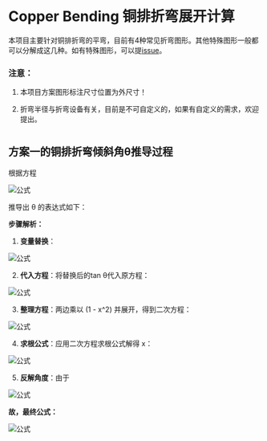 # Copper Bending 铜排折弯展开计算
本项目主要针对铜排折弯的平弯，目前有4种常见折弯图形。其他特殊图形一般都可以分解成这几种。如有特殊图形，可以提[issue](https://github.com/ipan233/CopperBending/issues)。
### 注意：
1. 本项目方案图形标注尺寸位置为外尺寸！

2. 折弯半径与折弯设备有关，目前是不可自定义的，如果有自定义的需求，欢迎提出。

#   

## 方案一的铜排折弯倾斜角θ推导过程

根据方程 

![公式](https://latex.codecogs.com/png.image?\dpi{130}h%20-%20T%20=%20\left(L%20-%20L1%20-%20L2%20+%202KT\tan\frac{\theta}{2}\right)\tan\theta)

推导出 θ 的表达式如下：

**步骤解析：**

1. **变量替换**：

![公式](https://latex.codecogs.com/png.image?\dpi{130}x%20=%20\tan\frac{\theta}{2},%20%5Cquad%20\tan\theta%20=%20\frac{2x}{1%20-%20x^2})

2. **代入方程**：将替换后的tan θ代入原方程：

![公式](https://latex.codecogs.com/png.image?\dpi{130}h%20-%20T%20=%20\left(L%20-%20L1%20-%20L2%20+%202KTx\right)\cdot\frac{2x}{1%20-%20x^2})

3. **整理方程**：两边乘以 \(1 - x^2\) 并展开，得到二次方程：

![公式](https://latex.codecogs.com/png.image?\dpi{130}(h%20-%20T%20+%204KT)x^2%20+%202(L%20-%20L1%20-%20L2)x%20-%20(h%20-%20T)%20=%200)

4. **求根公式**：应用二次方程求根公式解得 x：

![公式](https://latex.codecogs.com/png.image?\dpi{130}x%20=%20\frac{-(L%20-%20L1%20-%20L2)\%20\pm\%20\sqrt{(L%20-%20L1%20-%20L2)^2%20+%20(h%20-%20T)^2%20+%204KT(h%20-%20T)}}{h%20-%20T%20+%204KT})
   
5. **反解角度**：由于 

![公式](https://latex.codecogs.com/png.image?\dpi{130}x%20=%20\tan\frac{\theta}{2})

**故，最终公式：**

![公式](https://latex.codecogs.com/png.image?\dpi{130}\theta%20=%202\arctan\left(\frac{-(L%20-%20L1%20-%20L2)%20+%20\sqrt{(L%20-%20L1%20-%20L2)^2%20+%20(h%20-%20T)^2%20+%204KT(h%20-%20T)}}{h%20-%20T%20+%204KT}\right))

